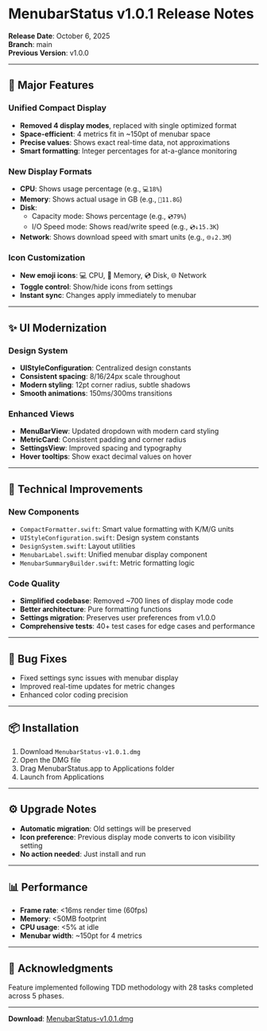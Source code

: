 # MenubarStatus v1.0.1 Release Notes

**Release Date**: October 6, 2025  
**Branch**: main  
**Previous Version**: v1.0.0

---

## 🎉 Major Features

### Unified Compact Display
- **Removed 4 display modes**, replaced with single optimized format
- **Space-efficient**: 4 metrics fit in ~150pt of menubar space
- **Precise values**: Shows exact real-time data, not approximations
- **Smart formatting**: Integer percentages for at-a-glance monitoring

### New Display Formats
- **CPU**: Shows usage percentage (e.g., `💻18%`)
- **Memory**: Shows actual usage in GB (e.g., `💾11.8G`)
- **Disk**: 
  - Capacity mode: Shows percentage (e.g., `💿79%`)
  - I/O Speed mode: Shows read/write speed (e.g., `💿↓15.3K`)
- **Network**: Shows download speed with smart units (e.g., `🌐↓2.3M`)

### Icon Customization
- **New emoji icons**: 💻 CPU, 💾 Memory, 💿 Disk, 🌐 Network
- **Toggle control**: Show/hide icons from settings
- **Instant sync**: Changes apply immediately to menubar

---

## ✨ UI Modernization

### Design System
- **UIStyleConfiguration**: Centralized design constants
- **Consistent spacing**: 8/16/24px scale throughout
- **Modern styling**: 12pt corner radius, subtle shadows
- **Smooth animations**: 150ms/300ms transitions

### Enhanced Views
- **MenuBarView**: Updated dropdown with modern card styling
- **MetricCard**: Consistent padding and corner radius
- **SettingsView**: Improved spacing and typography
- **Hover tooltips**: Show exact decimal values on hover

---

## 🔧 Technical Improvements

### New Components
- `CompactFormatter.swift`: Smart value formatting with K/M/G units
- `UIStyleConfiguration.swift`: Design system constants
- `DesignSystem.swift`: Layout utilities
- `MenubarLabel.swift`: Unified menubar display component
- `MenubarSummaryBuilder.swift`: Metric formatting logic

### Code Quality
- **Simplified codebase**: Removed ~700 lines of display mode code
- **Better architecture**: Pure formatting functions
- **Settings migration**: Preserves user preferences from v1.0.0
- **Comprehensive tests**: 40+ test cases for edge cases and performance

---

## 🐛 Bug Fixes
- Fixed settings sync issues with menubar display
- Improved real-time updates for metric changes
- Enhanced color coding precision

---

## 📦 Installation

1. Download `MenubarStatus-v1.0.1.dmg`
2. Open the DMG file
3. Drag MenubarStatus.app to Applications folder
4. Launch from Applications

---

## ⚙️ Upgrade Notes

- **Automatic migration**: Old settings will be preserved
- **Icon preference**: Previous display mode converts to icon visibility setting
- **No action needed**: Just install and run

---

## 📊 Performance

- **Frame rate**: <16ms render time (60fps)
- **Memory**: <50MB footprint
- **CPU usage**: <5% at idle
- **Menubar width**: ~150pt for 4 metrics

---

## 🙏 Acknowledgments

Feature implemented following TDD methodology with 28 tasks completed across 5 phases.

---

**Download**: [MenubarStatus-v1.0.1.dmg](./MenubarStatus-v1.0.1.dmg)


